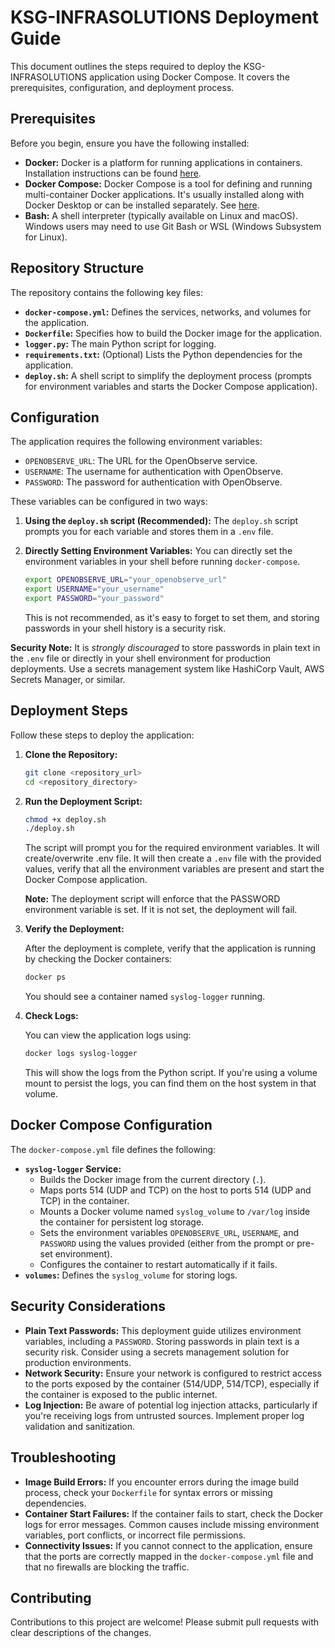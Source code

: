 # KSG-INFRASOLUTIONS Deployment Guide

This document outlines the steps required to deploy the KSG-INFRASOLUTIONS application using Docker Compose. It covers the prerequisites, configuration, and deployment process.

## Prerequisites

Before you begin, ensure you have the following installed:

*   **Docker:** Docker is a platform for running applications in containers.  Installation instructions can be found [here](https://docs.docker.com/get-docker/).
*   **Docker Compose:** Docker Compose is a tool for defining and running multi-container Docker applications. It's usually installed along with Docker Desktop or can be installed separately.  See [here](https://docs.docker.com/compose/install/).
*   **Bash:** A shell interpreter (typically available on Linux and macOS). Windows users may need to use Git Bash or WSL (Windows Subsystem for Linux).

## Repository Structure

The repository contains the following key files:

*   **`docker-compose.yml`:** Defines the services, networks, and volumes for the application.
*   **`Dockerfile`:** Specifies how to build the Docker image for the application.
*   **`logger.py`:** The main Python script for logging.
*   **`requirements.txt`:** (Optional) Lists the Python dependencies for the application.
*   **`deploy.sh`:** A shell script to simplify the deployment process (prompts for environment variables and starts the Docker Compose application).

## Configuration

The application requires the following environment variables:

*   `OPENOBSERVE_URL`: The URL for the OpenObserve service.
*   `USERNAME`: The username for authentication with OpenObserve.
*   `PASSWORD`: The password for authentication with OpenObserve.

These variables can be configured in two ways:

1.  **Using the `deploy.sh` script (Recommended):** The `deploy.sh` script prompts you for each variable and stores them in a `.env` file.

2.  **Directly Setting Environment Variables:** You can directly set the environment variables in your shell before running `docker-compose`.

    ```bash
    export OPENOBSERVE_URL="your_openobserve_url"
    export USERNAME="your_username"
    export PASSWORD="your_password"
    ```

    This is not recommended, as it's easy to forget to set them, and storing passwords in your shell history is a security risk.

**Security Note:** It is *strongly discouraged* to store passwords in plain text in the `.env` file or directly in your shell environment for production deployments. Use a secrets management system like HashiCorp Vault, AWS Secrets Manager, or similar.

## Deployment Steps

Follow these steps to deploy the application:

1.  **Clone the Repository:**

    ```bash
    git clone <repository_url>
    cd <repository_directory>
    ```

2.  **Run the Deployment Script:**

    ```bash
    chmod +x deploy.sh
    ./deploy.sh
    ```

    The script will prompt you for the required environment variables. It will create/overwrite .env file. It will then create a `.env` file with the provided values, verify that all the environment variables are present and start the Docker Compose application.

    **Note:** The deployment script will enforce that the PASSWORD environment variable is set.  If it is not set, the deployment will fail.

3.  **Verify the Deployment:**

    After the deployment is complete, verify that the application is running by checking the Docker containers:

    ```bash
    docker ps
    ```

    You should see a container named `syslog-logger` running.

4.  **Check Logs:**

    You can view the application logs using:

    ```bash
    docker logs syslog-logger
    ```

    This will show the logs from the Python script. If you're using a volume mount to persist the logs, you can find them on the host system in that volume.

## Docker Compose Configuration

The `docker-compose.yml` file defines the following:

*   **`syslog-logger` Service:**
    *   Builds the Docker image from the current directory (`.`).
    *   Maps ports 514 (UDP and TCP) on the host to ports 514 (UDP and TCP) in the container.
    *   Mounts a Docker volume named `syslog_volume` to `/var/log` inside the container for persistent log storage.
    *   Sets the environment variables `OPENOBSERVE_URL`, `USERNAME`, and `PASSWORD` using the values provided (either from the prompt or pre-set environment).
    *   Configures the container to restart automatically if it fails.
*   **`volumes`:** Defines the `syslog_volume` for storing logs.

## Security Considerations

*   **Plain Text Passwords:** This deployment guide utilizes environment variables, including a `PASSWORD`. Storing passwords in plain text is a security risk. Consider using a secrets management solution for production environments.
*   **Network Security:** Ensure your network is configured to restrict access to the ports exposed by the container (514/UDP, 514/TCP), especially if the container is exposed to the public internet.
*   **Log Injection:**  Be aware of potential log injection attacks, particularly if you're receiving logs from untrusted sources.  Implement proper log validation and sanitization.

## Troubleshooting

*   **Image Build Errors:** If you encounter errors during the image build process, check your `Dockerfile` for syntax errors or missing dependencies.
*   **Container Start Failures:** If the container fails to start, check the Docker logs for error messages.  Common causes include missing environment variables, port conflicts, or incorrect file permissions.
*   **Connectivity Issues:** If you cannot connect to the application, ensure that the ports are correctly mapped in the `docker-compose.yml` file and that no firewalls are blocking the traffic.

## Contributing

Contributions to this project are welcome! Please submit pull requests with clear descriptions of the changes.
